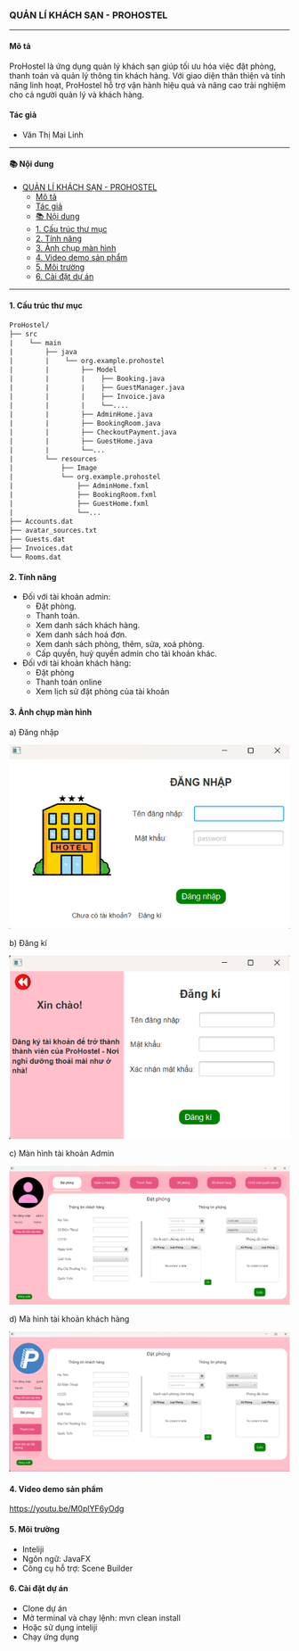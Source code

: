 ### QUẢN LÍ KHÁCH SẠN - PROHOSTEL
---
#### Mô tả

ProHostel là ứng dụng quản lý khách sạn giúp tối ưu hóa việc đặt phòng, thanh toán và quản lý thông tin khách hàng. Với giao diện thân thiện và tính năng linh hoạt, ProHostel hỗ trợ vận hành hiệu quả và nâng cao trải nghiệm cho cả người quản lý và khách hàng.

#### Tác giả
- Văn Thị Mai Linh

---
#### 📚 Nội dung
- [QUẢN LÍ KHÁCH SẠN - PROHOSTEL](#quản-lí-khách-sạn---prohostel)
  - [Mô tả](#mô-tả)
  - [Tác giả](#tác-giả)
  - [📚 Nội dung](#-nội-dung)
  - [1. Cấu trúc thư mục](#1-cấu-trúc-thư-mục)
  - [2. Tính năng](#2-tính-năng)
  - [3. Ảnh chụp màn hình](#3-ảnh-chụp-màn-hình)
  - [4. Video demo sản phẩm](#4-video-demo-sản-phẩm)
  - [5. Môi trường](#5-môi-trường)
  - [6. Cài đặt dự án](#6-cài-đặt-dự-án)
---
#### 1. Cấu trúc thư mục
    ProHostel/
    ├── src
    |    └── main
    |        ├── java
    |        |    └── org.example.prohostel
    |        |        ├── Model
    |        |        |    ├── Booking.java
    |        |        |    ├── GuestManager.java
    |        |        |    ├── Invoice.java
    |        |        |    └──....
    |        |        ├── AdminHome.java
    |        |        ├── BookingRoom.java
    |        |        ├── CheckoutPayment.java
    |        |        ├── GuestHome.java
    |        |        └──...
    |        └── resources
    |            ├── Image
    |            └── org.example.prohostel
    |                ├── AdminHome.fxml
    |                ├── BookingRoom.fxml      
    |                ├── GuestHome.fxml
    |                └──...
    ├── Accounts.dat
    ├── avatar_sources.txt
    ├── Guests.dat
    ├── Invoices.dat
    └── Rooms.dat

#### 2. Tính năng
- Đối với tài khoản admin:
    + Đặt phòng.
    + Thanh toán.
    + Xem danh sách khách hàng.
    + Xem danh sách hoá đơn.
    + Xem danh sách phòng, thêm, sửa, xoá phòng.
    + Cấp quyền, huỷ quyền admin cho tài khoản khác.
- Đối với tài khoản khách hàng:
    + Đặt phòng
    + Thanh toán online
    + Xem lịch sử đặt phòng của tài khoản
#### 3. Ảnh chụp màn hình
a) Đăng nhập

![alt text](image.png)

b) Đăng kí

![alt text](image-1.png)

c) Màn hình tài khoản Admin

![alt text](image-2.png)

d) Mà hình tài khoản khách hàng

![alt text](image-3.png)

#### 4. Video demo sản phẩm
https://youtu.be/M0plYF6yOdg

#### 5. Môi trường
- Inteliji
- Ngôn ngữ: JavaFX
- Công cụ hỗ trợ: Scene Builder
#### 6. Cài đặt dự án
- Clone dự án
- Mở terminal và chạy lệnh: mvn clean install
- Hoặc sử dụng inteliji
- Chạy ứng dụng

